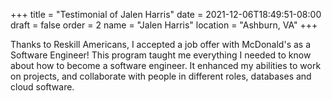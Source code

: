 +++
title = "Testimonial of Jalen Harris"
date = 2021-12-06T18:49:51-08:00
draft = false
order = 2
name = "Jalen Harris"
location = "Ashburn, VA"
+++

Thanks to Reskill Americans, I accepted a job offer with McDonald's as a Software Engineer! This program taught me everything I needed to know about how to become a software engineer. It enhanced my abilities to work on projects, and collaborate with people in different roles, databases and cloud software.
